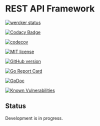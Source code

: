 # REST API Framework

[![wercker status](https://app.wercker.com/status/2cfea05e0fbd746e2d2ccfade96478c9/s/master "wercker status")](https://app.wercker.com/project/byKey/2cfea05e0fbd746e2d2ccfade96478c9)

[![Codacy Badge](https://api.codacy.com/project/badge/Grade/fb478473c34c44f5942e8fef3282bf60)](https://www.codacy.com/manual/go-rs/rest-api-framework?utm_source=github.com&amp;utm_medium=referral&amp;utm_content=go-rs/rest-api-framework&amp;utm_campaign=Badge_Grade)

[![codecov](https://codecov.io/gh/go-rs/rest-api-framework/branch/master/graph/badge.svg)](https://codecov.io/gh/go-rs/rest-api-framework)

[![MIT license](http://img.shields.io/badge/license-MIT-brightgreen.svg)](http://opensource.org/licenses/MIT)

[![GitHub version](https://badge.fury.io/gh/go-rs%2Frest-api-framework.svg)](https://badge.fury.io/gh/go-rs%2Frest-api-framework)

[![Go Report Card](https://goreportcard.com/badge/github.com/go-rs/rest-api-framework)](https://goreportcard.com/report/github.com/go-rs/rest-api-framework)

[![GoDoc](https://godoc.org/github.com/go-rs/rest-api-framework?status.svg)](https://godoc.org/github.com/go-rs/rest-api-framework)

[![Known Vulnerabilities](https://snyk.io//test/github/go-rs/rest-api-framework/badge.svg?targetFile=Gopkg.lock)](https://snyk.io//test/github/go-rs/rest-api-framework?targetFile=Gopkg.lock)

## Status
Development is in progress.
